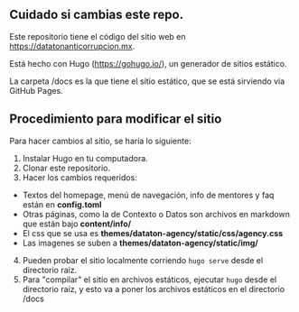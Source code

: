 ## Cuidado si cambias este repo.

Este repositorio tiene el código del sitio web en https://datatonanticorrupcion.mx.

Está hecho con Hugo (https://gohugo.io/), un generador de sitios estático.

La carpeta /docs es la que tiene el sitio estático, que se está sirviendo via GitHub Pages.

## Procedimiento para modificar el sitio
Para hacer cambios al sitio, se haría lo siguiente:

1. Instalar Hugo en tu computadora.
2. Clonar este repositorio.
3. Hacer los cambios requeridos:
  - Textos del homepage, menú de navegación, info de mentores y faq están en **config.toml** 
  - Otras páginas, como la de Contexto o Datos son archivos en markdown que están bajo **content/info/**
  - El css que se usa es **themes/dataton-agency/static/css/agency.css**
  - Las imagenes se suben a **themes/dataton-agency/static/img/**
4. Pueden probar el sitio localmente corriendo `hugo serve` desde el directorio raíz.
5. Para "compilar" el sitio en archivos estáticos, ejecutar `hugo` desde el directorio raíz, y esto va a poner los archivos estáticos en  el directorio /docs
